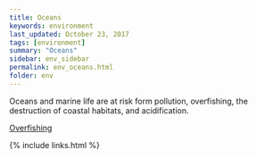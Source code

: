```yaml
---
title: Oceans
keywords: environment
last_updated: October 23, 2017
tags: [environment]
summary: "Oceans"
sidebar: env_sidebar
permalink: env_oceans.html
folder: env
---
```



Oceans and marine life are at risk form pollution, overfishing, the destruction of coastal habitats, and acidification.

[Overfishing](https://www.theguardian.com/environment/2017/jun/09/nine-of-worlds-biggest-fishing-firms-sign-up-to-protect-oceans)




{% include links.html %}



